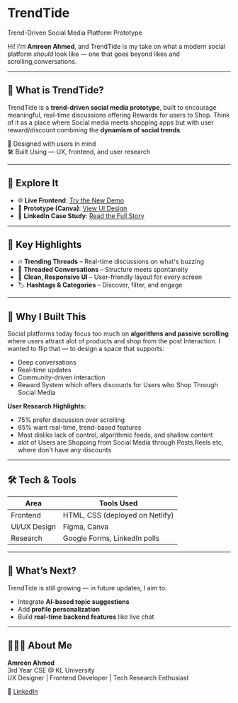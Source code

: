# TrendTide
 Trend-Driven Social Media Platform Prototype

Hi! I’m **Amreen Ahmed**, and TrendTide is my take on what a modern social platform *should* look like — one that goes beyond likes and scrolling,conversations.

---

## 🌟 What is TrendTide?

TrendTide is a **trend-driven social media prototype**, built to encourage meaningful, real-time discussions offering Rewards for users to Shop. Think of it as a place where Social media meets shopping apps but with user reward/discount combining the **dynamism of social trends**.

📍 Designed with users in mind  
🛠️ Built Using — UX, frontend, and user research

---

## 🔗 Explore It
- 🌐 **Live Frontend**: [Try the New Demo](https://glittery-moonbeam-050533.netlify.app/)
- 🎨 **Prototype (Canva)**: [View UI Design](https://www.canva.com/design/DAGezzEOP48/2psazkrDrIwMapODABQS3A/edit)
- 📰 **LinkedIn Case Study**: [Read the Full Story](https://www.linkedin.com/in/amreen-ahmed-9306b2294/overlay/1635530589694/single-media-viewer/?profileId=ACoAADs0CrUBswEBWflZsMFXQbWhOlwKfw_Mmto)

---

## 🔑 Key Highlights
- 🔥 **Trending Threads** – Real-time discussions on what's buzzing
- 🧵 **Threaded Conversations** – Structure meets spontaneity
- 🎨 **Clean, Responsive UI** – User-friendly layout for every screen
- 🏷️ **Hashtags & Categories** – Discover, filter, and engage

---

## 👥 Why I Built This

Social platforms today focus too much on **algorithms and passive scrolling** where users attract alot of products and shop from the post Interaction. I wanted to flip that — to design a space that supports:
- Deep conversations
- Real-time updates
- Community-driven interaction
- Reward System which offers discounts for Users who Shop Through Social Media

**User Research Highlights:**
- 75% prefer discussion over scrolling
- 65% want real-time, trend-based features
- Most dislike lack of control, algorithmic feeds, and shallow content
- alot of Users are Shopping from Social Media through Posts,Reels etc, where don't have any discounts

---

## 🛠️ Tech & Tools

| Area        | Tools Used                                 
|-------------|--------------------------------
| Frontend    | HTML, CSS (deployed on Netlify)             
| UI/UX Design| Figma, Canva                                
| Research    | Google Forms,  LinkedIn polls|

---

## 🌱 What’s Next?
TrendTide is still growing — in future updates, I aim to:
- Integrate **AI-based topic suggestions**
- Add **profile personalization**
- Build **real-time backend features** like live chat

---

## 🙋🏻‍♀️ About Me

**Amreen Ahmed**  
3rd Year CSE @ KL University  
UX Designer | Frontend Developer | Tech Research Enthusiast  

 
🔗 [LinkedIn](https://www.linkedin.com/in/amreen-ahmed-9306b2294/)


